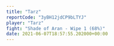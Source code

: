 ```yaml
---
title: "Tarz"
reportCode: "3yBH12jdCP9bLTYJ"
player: "Tarz"
fight: "Shade of Aran - Wipe 1 (68%)"
date: 2021-06-07T18:57:55.202000+00:00
---
```

